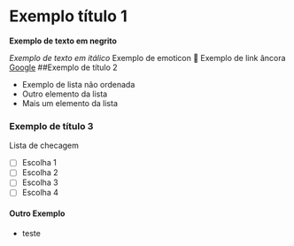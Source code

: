 # Exemplo título 1

**Exemplo de texto em negrito**

_Exemplo de texto em itálico_
Exemplo de emoticon :icecream:
Exemplo de link âncora [Google](http://www.google.com.br)
##Exemplo de título 2
- Exemplo de lista não ordenada
- Outro elemento da lista
- Mais um elemento da lista

### Exemplo de título 3
Lista de checagem
- [ ] Escolha 1
- [ ] Escolha 2
- [ ] Escolha 3
- [ ] Escolha 4

#### Outro Exemplo
- teste
